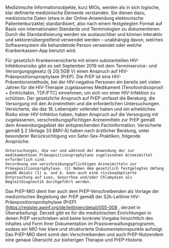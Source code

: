 Medizinische Informationsobjekte, kurz MIOs, werden als in sich logische, klar definierte medizinische Elemente verstanden. Sie dienen dazu, medizinische Daten (etwa in der Online-Anwendung elektronische Patientenkurzakte) standardisiert, also nach einem festgelegten Format auf Basis von internationalen Standards und Terminologien zu dokumentieren. Durch die Standardisierung werden sie austauschbar und können interaktiv und sektorenübergreifend verwendet werden – unabhängig davon, welches Softwaresystem die behandelnde Person verwendet oder welche Krankenkassen-App benutzt wird.


Für gesetzlich Krankenversicherte mit einem substantiellen HIV-Infektionsrisiko gibt es seit September 2019 mit dem Terminservice- und Versorgungsgesetz (§ 20j SGB V) einen Anspruch auf HIV-Präexpositionsprophylaxe (PrEP). Die PrEP ist eine HIV-Präventionsmethode, bei der HIV-negative Personen ein bereits seit vielen Jahren für die HIV-Therapie zugelassenes Medikament (Tenofovirdisoproxil + Emtricitabin, TDF/FTC) einnehmen, um sich vor einer HIV-Infektion zu schützen. Der gesetzliche Anspruch auf PrEP umfasst die Beratung, die Versorgung mit den Arzneimitteln und die erforderlichen Untersuchungen. Versicherte, die das 16. Lebensjahr vollendet haben und ein erhebliches Risiko einer HIV-Infektion haben, haben Anspruch auf die Versorgung mit zugelassenen, verschreibungspflichtigen Arzneimitteln zur PrEP gemäß dem Anwendungsgebiet der entsprechenden Fachinformation. Versicherte gemäß § 2 (Anlage 33 BMV-Ä) haben nach ärztlicher Beratung, unter besonderer Berücksichtigung von Safer-Sex-Praktiken, folgende Ansprüche:



    Untersuchungen, die vor und während der Anwendung der zur medikamentösen Präexpositionsprophylaxe zugelassenen Arzneimittel erforderlich sind.
    Verordnung von verschreibungspflichtigen Arzneimitteln zur Präexpositionsprophylaxe. (2) Neben dem gesetzlich festgelegten Umfang gemäß Absatz (1) a. und b. kann auch eine risikoadaptierte Untersuchung auf Lues, Gonorrhoe und/oder Chlamydien als Begleitdiagnostik durchgeführt werden.

Das PrEP-MIO dient hier auch dem PrEP-Verschreibenden als Vorlage der medizinischen Begleitung der PrEP gemäß der S2k-Leitlinie HIV-Präexpositionsprohphylaxe (PrEP) (https://register.awmf.org/de/leitlinien/detail/055-008 , derzeit in Überarbeitung). Derzeit gibt es für die medizinischen Einrichtungen in denen PrEP verschrieben wird keine konkrete Vorgabe hinsichtlich des Inhaltes und Form Ihrer Dokumentation im Praxisverwaltungsprogramm, sodass ein MIO hier klare und strukturierte Dokumentationspunkte aufzeigt. Das PrEP-MIO dient somit den Verschreibenden und auch PrEP-Nutzendem eine genaue Übersicht zur bisherigen Therapie und PrEP-Historie.
